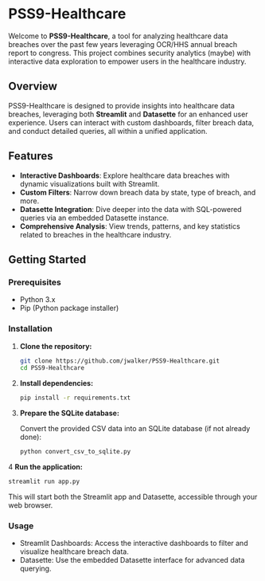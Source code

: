 # PSS9-Healthcare

Welcome to **PSS9-Healthcare**, a tool for analyzing healthcare data breaches over the past few years leveraging OCR/HHS annual breach report to congress. This project combines security analytics (maybe) with interactive data exploration to empower users in the healthcare industry.

## Overview

PSS9-Healthcare is designed to provide insights into healthcare data breaches, leveraging both **Streamlit** and **Datasette** for an enhanced user experience. Users can interact with custom dashboards, filter breach data, and conduct detailed queries, all within a unified application.

## Features

- **Interactive Dashboards**: Explore healthcare data breaches with dynamic visualizations built with Streamlit.
- **Custom Filters**: Narrow down breach data by state, type of breach, and more.
- **Datasette Integration**: Dive deeper into the data with SQL-powered queries via an embedded Datasette instance.
- **Comprehensive Analysis**: View trends, patterns, and key statistics related to breaches in the healthcare industry.

## Getting Started

### Prerequisites

- Python 3.x
- Pip (Python package installer)

### Installation

1. **Clone the repository:**

   ```bash
   git clone https://github.com/jwalker/PSS9-Healthcare.git
   cd PSS9-Healthcare
   ```

2. **Install dependencies:**

   ```bash
   pip install -r requirements.txt
   ```  

3. **Prepare the SQLite database:**

   Convert the provided CSV data into an SQLite database (if not already done):

   ```bash
   python convert_csv_to_sqlite.py
   ```

4 **Run the application:**

   ```bash
   streamlit run app.py
   ```

   This will start both the Streamlit app and Datasette, accessible through your web browser.

### Usage

* Streamlit Dashboards: Access the interactive dashboards to filter and visualize healthcare breach data.
* Datasette: Use the embedded Datasette interface for advanced data querying.